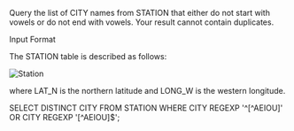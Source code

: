 Query the list of CITY names from STATION that either do not start with vowels or do not end with vowels. Your result cannot contain duplicates.

Input Format

The STATION table is described as follows:

![Station](https://s3.amazonaws.com/hr-challenge-images/9336/1449345840-5f0a551030-Station.jpg)

where LAT_N is the northern latitude and LONG_W is the western longitude.

SELECT DISTINCT CITY
FROM STATION
WHERE CITY REGEXP '^[^AEIOU]' OR CITY REGEXP '[^AEIOU]$';
